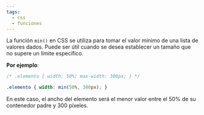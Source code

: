 ```yaml
---
tags:
  - css
  - funciones
---
```

La función `min()` en CSS se utiliza para tomar el valor mínimo de una lista de valores dados. Puede ser útil cuando se desea establecer un tamaño que no supere un límite específico.

**Por ejemplo**:

```css
/* .elemento { width: 50%; max-width: 300px; } */ 

.elemento { width: min(50%, 300px); }
```

En este caso, el ancho del elemento será el menor valor entre el 50% de su contenedor padre y 300 píxeles.